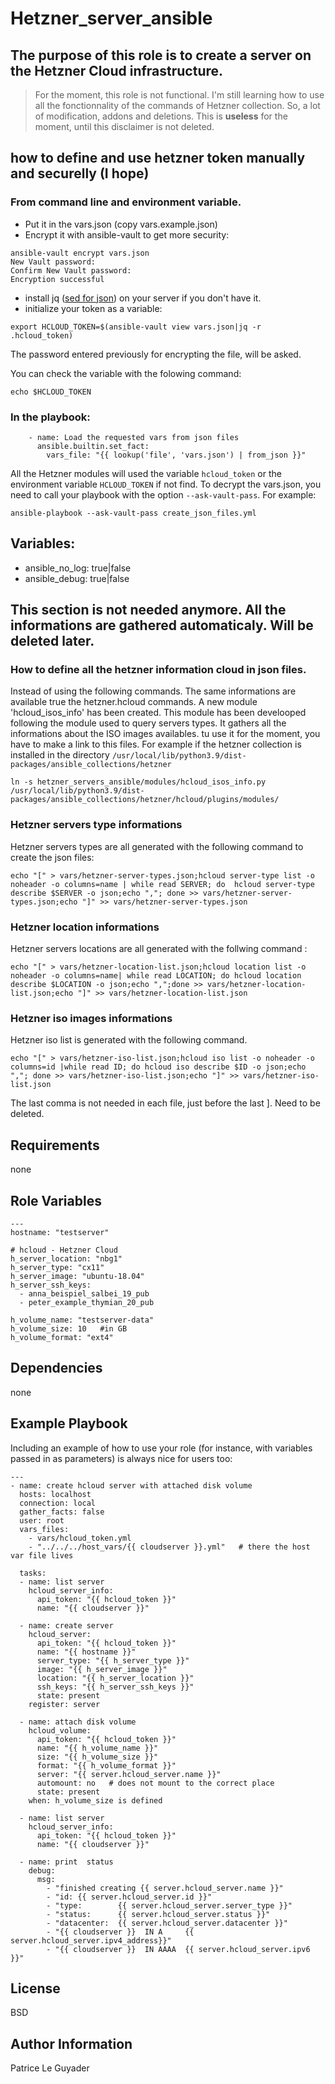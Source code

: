Hetzner_server_ansible
=========

## The purpose of this role is to create a server on the Hetzner Cloud infrastructure.
>For the moment, this role is not functional. I'm still learning how to use all the fonctionnality of the commands of Hetzner collection. So, a lot of modification, addons and deletions. This is __useless__ for the moment, until this disclaimer is not deleted.


## how to define and use hetzner token manually and securelly (I hope)
### From command line and environment variable.
* Put it in the vars.json (copy vars.example.json)
* Encrypt it with ansible-vault to get more security:
```
ansible-vault encrypt vars.json
New Vault password: 
Confirm New Vault password: 
Encryption successful
```
* install jq ([sed for json](https://stedolan.github.io/jq/)) on your server if you don't have it.
* initialize your token as a variable:
```
export HCLOUD_TOKEN=$(ansible-vault view vars.json|jq -r .hcloud_token)
```
The password entered previously for encrypting the file, will be asked.

You can check the variable with the folowing command:
```
echo $HCLOUD_TOKEN
```
### In the playbook:
```
    - name: Load the requested vars from json files
      ansible.builtin.set_fact:
        vars_file: "{{ lookup('file', 'vars.json') | from_json }}"
```
All the Hetzner modules will used the variable `hcloud_token` or the environment variable `HCLOUD_TOKEN` if not find. To decrypt the vars.json, you need to call your playbook with the option `--ask-vault-pass`.
For example:
```
ansible-playbook --ask-vault-pass create_json_files.yml
```


## Variables:
* ansible_no_log: true|false
* ansible_debug: true|false

## This section is not needed anymore. All the informations are gathered automaticaly. Will be deleted later.
### How to define all the hetzner information cloud in json files.
Instead of using the following commands. The same informations are available true the hetzner.hcloud commands. A new module 'hcloud_isos_info' has been created.
This module has been develooped following the module used to query servers types. It gathers all the informations about the ISO images availables. tu use it for the moment, you have to make a link to this files.
For example if the hetzner collection is installed in the directory `/usr/local/lib/python3.9/dist-packages/ansible_collections/hetzner`
```
ln -s hetzner_servers_ansible/modules/hcloud_isos_info.py /usr/local/lib/python3.9/dist-packages/ansible_collections/hetzner/hcloud/plugins/modules/
```

### Hetzner servers type informations
Hetzner servers types are all generated with the following command to create the json files:
```
echo "[" > vars/hetzner-server-types.json;hcloud server-type list -o noheader -o columns=name | while read SERVER; do  hcloud server-type describe $SERVER -o json;echo ","; done >> vars/hetzner-server-types.json;echo "]" >> vars/hetzner-server-types.json
```
### Hetzner location informations
Hetzner servers locations are all generated with the follwing command :
```
echo "[" > vars/hetzner-location-list.json;hcloud location list -o noheader -o columns=name| while read LOCATION; do hcloud location describe $LOCATION -o json;echo ",";done >> vars/hetzner-location-list.json;echo "]" >> vars/hetzner-location-list.json
```
### Hetzner iso images informations
Hetzner iso list is generated with the following command.
```
echo "[" > vars/hetzner-iso-list.json;hcloud iso list -o noheader -o columns=id |while read ID; do hcloud iso describe $ID -o json;echo ","; done >> vars/hetzner-iso-list.json;echo "]" >> vars/hetzner-iso-list.json
```
The last comma is not needed in each file, just before the last ]. Need to be deleted.

Requirements
------------

none

Role Variables
--------------
```
---
hostname: "testserver"
 
# hcloud - Hetzner Cloud
h_server_location: "nbg1"
h_server_type: "cx11"
h_server_image: "ubuntu-18.04"
h_server_ssh_keys:
  - anna_beispiel_salbei_19_pub
  - peter_example_thymian_20_pub

h_volume_name: "testserver-data"
h_volume_size: 10   #in GB
h_volume_format: "ext4"
```
Dependencies
------------

none

Example Playbook
----------------

Including an example of how to use your role (for instance, with variables passed in as parameters) is always nice for users too:
```
---
- name: create hcloud server with attached disk volume
  hosts: localhost
  connection: local
  gather_facts: false
  user: root
  vars_files:
    - vars/hcloud_token.yml
    - "../../../host_vars/{{ cloudserver }}.yml"   # there the host var file lives

  tasks:
  - name: list server
    hcloud_server_info:
      api_token: "{{ hcloud_token }}"
      name: "{{ cloudserver }}"

  - name: create server
    hcloud_server:
      api_token: "{{ hcloud_token }}"
      name: "{{ hostname }}"
      server_type: "{{ h_server_type }}"
      image: "{{ h_server_image }}"
      location: "{{ h_server_location }}"
      ssh_keys: "{{ h_server_ssh_keys }}"
      state: present
    register: server

  - name: attach disk volume
    hcloud_volume:
      api_token: "{{ hcloud_token }}"
      name: "{{ h_volume_name }}"
      size: "{{ h_volume_size }}"
      format: "{{ h_volume_format }}"
      server: "{{ server.hcloud_server.name }}"
      automount: no   # does not mount to the correct place
      state: present
    when: h_volume_size is defined

  - name: list server
    hcloud_server_info:
      api_token: "{{ hcloud_token }}"
      name: "{{ cloudserver }}"

  - name: print  status
    debug:
      msg:
        - "finished creating {{ server.hcloud_server.name }}"
        - "id: {{ server.hcloud_server.id }}"
        - "type:        {{ server.hcloud_server.server_type }}"
        - "status:      {{ server.hcloud_server.status }}"
        - "datacenter:  {{ server.hcloud_server.datacenter }}"
        - "{{ cloudserver }}  IN A     {{ server.hcloud_server.ipv4_address}}"
        - "{{ cloudserver }}  IN AAAA  {{ server.hcloud_server.ipv6 }}"
```
License
-------

BSD

Author Information
------------------

Patrice Le Guyader
